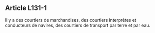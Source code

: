 Article L131-1
----
Il y a des courtiers de marchandises, des courtiers interprètes et conducteurs
de navires, des courtiers de transport par terre et par eau.
